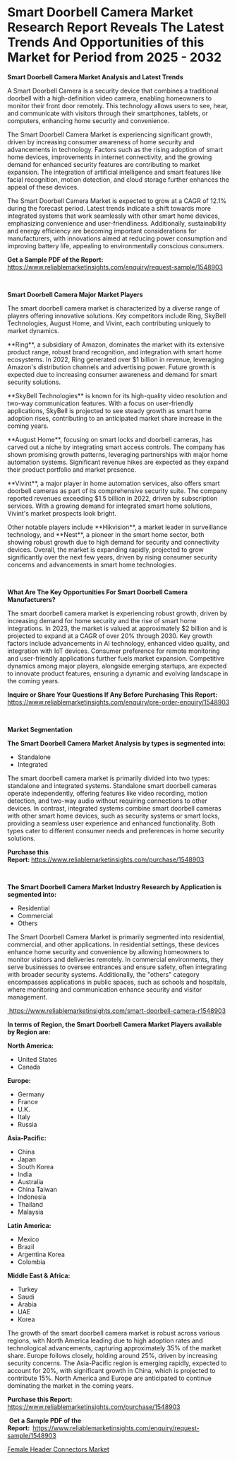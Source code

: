 <p><h1>Smart Doorbell Camera Market Research Report Reveals The Latest Trends And Opportunities of this Market for Period from 2025 - 2032</h1></p><p><strong>Smart Doorbell Camera Market Analysis and Latest Trends</strong></p>
<p><p>A Smart Doorbell Camera is a security device that combines a traditional doorbell with a high-definition video camera, enabling homeowners to monitor their front door remotely. This technology allows users to see, hear, and communicate with visitors through their smartphones, tablets, or computers, enhancing home security and convenience. </p><p>The Smart Doorbell Camera Market is experiencing significant growth, driven by increasing consumer awareness of home security and advancements in technology. Factors such as the rising adoption of smart home devices, improvements in internet connectivity, and the growing demand for enhanced security features are contributing to market expansion. The integration of artificial intelligence and smart features like facial recognition, motion detection, and cloud storage further enhances the appeal of these devices.</p><p>The Smart Doorbell Camera Market is expected to grow at a CAGR of 12.1% during the forecast period. Latest trends indicate a shift towards more integrated systems that work seamlessly with other smart home devices, emphasizing convenience and user-friendliness. Additionally, sustainability and energy efficiency are becoming important considerations for manufacturers, with innovations aimed at reducing power consumption and improving battery life, appealing to environmentally conscious consumers.</p></p>
<p><strong>Get a Sample PDF of the Report:&nbsp;</strong> <a href="https://www.reliablemarketinsights.com/enquiry/request-sample/1548903?utm_campaign=2538&utm_medium=2&utm_source=Github&utm_content=ia&utm_term=06042025&utm_id=smart-doorbell-camera">https://www.reliablemarketinsights.com/enquiry/request-sample/1548903</a></p>
<p>&nbsp;</p>
<p><strong>Smart Doorbell Camera Major Market Players</strong></p>
<p><p>The smart doorbell camera market is characterized by a diverse range of players offering innovative solutions. Key competitors include Ring, SkyBell Technologies, August Home, and Vivint, each contributing uniquely to market dynamics.</p><p>**Ring**, a subsidiary of Amazon, dominates the market with its extensive product range, robust brand recognition, and integration with smart home ecosystems. In 2022, Ring generated over $1 billion in revenue, leveraging Amazon's distribution channels and advertising power. Future growth is expected due to increasing consumer awareness and demand for smart security solutions.</p><p>**SkyBell Technologies** is known for its high-quality video resolution and two-way communication features. With a focus on user-friendly applications, SkyBell is projected to see steady growth as smart home adoption rises, contributing to an anticipated market share increase in the coming years.</p><p>**August Home**, focusing on smart locks and doorbell cameras, has carved out a niche by integrating smart access controls. The company has shown promising growth patterns, leveraging partnerships with major home automation systems. Significant revenue hikes are expected as they expand their product portfolio and market presence.</p><p>**Vivint**, a major player in home automation services, also offers smart doorbell cameras as part of its comprehensive security suite. The company reported revenues exceeding $1.5 billion in 2022, driven by subscription services. With a growing demand for integrated smart home solutions, Vivint's market prospects look bright.</p><p>Other notable players include **Hikvision**, a market leader in surveillance technology, and **Nest**, a pioneer in the smart home sector, both showing robust growth due to high demand for security and connectivity devices. Overall, the market is expanding rapidly, projected to grow significantly over the next few years, driven by rising consumer security concerns and advancements in smart home technologies.</p></p>
<p>&nbsp;</p>
<p><strong>What Are The Key Opportunities For Smart Doorbell Camera Manufacturers?</strong></p>
<p><p>The smart doorbell camera market is experiencing robust growth, driven by increasing demand for home security and the rise of smart home integrations. In 2023, the market is valued at approximately $2 billion and is projected to expand at a CAGR of over 20% through 2030. Key growth factors include advancements in AI technology, enhanced video quality, and integration with IoT devices. Consumer preference for remote monitoring and user-friendly applications further fuels market expansion. Competitive dynamics among major players, alongside emerging startups, are expected to innovate product features, ensuring a dynamic and evolving landscape in the coming years.</p></p>
<p><strong>Inquire or Share Your Questions If Any Before Purchasing This Report:</strong> <a href="https://www.reliablemarketinsights.com/enquiry/pre-order-enquiry/1548903?utm_campaign=2538&utm_medium=2&utm_source=Github&utm_content=ia&utm_term=06042025&utm_id=smart-doorbell-camera">https://www.reliablemarketinsights.com/enquiry/pre-order-enquiry/1548903</a></p>
<p>&nbsp;</p>
<p><strong>Market Segmentation</strong></p>
<p><strong>The Smart Doorbell Camera Market Analysis by types is segmented into:</strong></p>
<p><ul><li>Standalone</li><li>Integrated</li></ul></p>
<p><p>The smart doorbell camera market is primarily divided into two types: standalone and integrated systems. Standalone smart doorbell cameras operate independently, offering features like video recording, motion detection, and two-way audio without requiring connections to other devices. In contrast, integrated systems combine smart doorbell cameras with other smart home devices, such as security systems or smart locks, providing a seamless user experience and enhanced functionality. Both types cater to different consumer needs and preferences in home security solutions.</p></p>
<p><strong>Purchase this Report:&nbsp;</strong><a href="https://www.reliablemarketinsights.com/purchase/1548903?utm_campaign=2538&utm_medium=2&utm_source=Github&utm_content=ia&utm_term=06042025&utm_id=smart-doorbell-camera">https://www.reliablemarketinsights.com/purchase/1548903</a></p>
<p>&nbsp;</p>
<p><strong>The Smart Doorbell Camera Market Industry Research by Application is segmented into:</strong></p>
<p><ul><li>Residential</li><li>Commercial</li><li>Others</li></ul></p>
<p><p>The Smart Doorbell Camera Market is primarily segmented into residential, commercial, and other applications. In residential settings, these devices enhance home security and convenience by allowing homeowners to monitor visitors and deliveries remotely. In commercial environments, they serve businesses to oversee entrances and ensure safety, often integrating with broader security systems. Additionally, the "others" category encompasses applications in public spaces, such as schools and hospitals, where monitoring and communication enhance security and visitor management.</p></p>
<p><a href="https://www.reliablemarketinsights.com/smart-doorbell-camera-r1548903?utm_campaign=2538&utm_medium=2&utm_source=Github&utm_content=ia&utm_term=06042025&utm_id=smart-doorbell-camera">&nbsp;https://www.reliablemarketinsights.com/smart-doorbell-camera-r1548903</a></p>
<p><strong>In terms of Region, the Smart Doorbell Camera Market Players available by Region are:</strong></p>
<p>
    <p> <strong> North America: </strong>
        <ul>
            <li>United States</li>
            <li>Canada</li>
        </ul>
        </p> 
    <p> <strong> Europe: </strong>
        <ul>
            <li>Germany</li>
            <li>France</li>
            <li>U.K.</li>
            <li>Italy</li>
            <li>Russia</li>
        </ul>
        </p> 
    <p> <strong> Asia-Pacific: </strong>
        <ul>
            <li>China</li>
            <li>Japan</li>
            <li>South Korea</li>
            <li>India</li>
            <li>Australia</li>
            <li>China Taiwan</li>
            <li>Indonesia</li>
            <li>Thailand</li>
            <li>Malaysia</li>
        </ul>
        </p> 
    <p> <strong> Latin America: </strong>
        <ul>
            <li>Mexico</li>
            <li>Brazil</li>
            <li>Argentina Korea</li>
            <li>Colombia</li>
        </ul>
        </p> 
    <p> <strong> Middle East & Africa: </strong>
        <ul>
            <li>Turkey</li>
            <li>Saudi</li>
            <li>Arabia</li>
            <li>UAE</li>
            <li>Korea</li>
        </ul>
    </p>
    </p>
<p><p>The growth of the smart doorbell camera market is robust across various regions, with North America leading due to high adoption rates and technological advancements, capturing approximately 35% of the market share. Europe follows closely, holding around 25%, driven by increasing security concerns. The Asia-Pacific region is emerging rapidly, expected to account for 20%, with significant growth in China, which is projected to contribute 15%. North America and Europe are anticipated to continue dominating the market in the coming years.</p></p>
<p><strong>Purchase this Report: </strong><a href="https://www.reliablemarketinsights.com/purchase/1548903?utm_campaign=2538&utm_medium=2&utm_source=Github&utm_content=ia&utm_term=06042025&utm_id=smart-doorbell-camera">https://www.reliablemarketinsights.com/purchase/1548903</a></p>
<p>&nbsp;<strong>Get a Sample PDF of the Report:&nbsp;&nbsp;</strong><a href="https://www.reliablemarketinsights.com/enquiry/request-sample/1548903?utm_campaign=2538&utm_medium=2&utm_source=Github&utm_content=ia&utm_term=06042025&utm_id=smart-doorbell-camera">https://www.reliablemarketinsights.com/enquiry/request-sample/1548903</a></p>
<p><strong></strong></p>
<p><p><a href="https://github.com/waverlyam689/Market-Research-Report-List-1/blob/main/female-header-connectors-market.md?utm_campaign=2538&utm_medium=2&utm_source=Github&utm_content=ia&utm_term=06042025&utm_id=smart-doorbell-camera">Female Header Connectors Market</a></p></p>